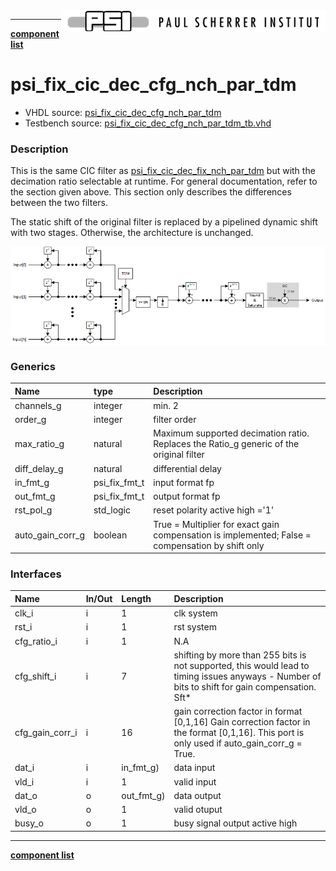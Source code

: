 <img align="right" src="../doc/psi_logo.png">

***

[**component list**](index.md)

# psi_fix_cic_dec_cfg_nch_par_tdm
 - VHDL source: [psi_fix_cic_dec_cfg_nch_par_tdm](../hdl/psi_fix_cic_dec_cfg_nch_par_tdm.vhd)
 - Testbench source: [psi_fix_cic_dec_cfg_nch_par_tdm_tb.vhd](../testbench/psi_fix_cic_dec_cfg_nch_par_tdm_tb/psi_fix_cic_dec_cfg_nch_par_tdm_tb.vhd)

### Description
This is the same CIC filter as  [psi_fix_cic_dec_fix_nch_par_tdm](psi_fix_cic_dec_fix_nch_par_tdm.md) but with the decimation ratio selectable at runtime. For general documentation, refer to the section given above. This section only describes the differences between the two filters.

The static shift of the original filter is replaced by a pipelined dynamic shift with two stages. Otherwise, the architecture is unchanged.

<img align="center" src="psi_fix_cic_dec_fix_nch_par_tdm.png">

### Generics
| Name             | type          | Description                                                             |
|:-----------------|:--------------|:------------------------------------------------------------------------|
| channels_g       | integer       | min. 2                                                                  |
| order_g          | integer       | filter order                                                            |
| max_ratio_g      | natural       | Maximum supported decimation ratio. Replaces the Ratio_g generic of the original filter                                              |
| diff_delay_g     | natural       | differential delay                                                      |
| in_fmt_g         | psi_fix_fmt_t | input format fp                                                         |
| out_fmt_g        | psi_fix_fmt_t | output format fp                                                        |
| rst_pol_g        | std_logic     | reset polarity active high ='1'                                         |
| auto_gain_corr_g | boolean       | True = Multiplier for exact gain compensation is implemented;	False = compensation by shift only |

### Interfaces
| Name            | In/Out   | Length     | Description                                                                               |
|:----------------|:---------|:-----------|:------------------------------------------------------------------------------------------|
| clk_i           | i        | 1          | clk system                                                                                |
| rst_i           | i        | 1          | rst system                                                                                |
| cfg_ratio_i     | i        | 1          | N.A                                                                                       |
| cfg_shift_i     | i        | 7          | shifting by more than 255 bits is not supported, this would lead to timing issues anyways -  Number of bits to shift for gain compensation. Sft*|
| cfg_gain_corr_i | i        | 16         | gain correction factor in format [0,1,16]    Gain correction factor in the format [0,1,16]. This port is only used if auto_gain_corr_g = True.  |
| dat_i           | i        | in_fmt_g)  | data input                                                                                |
| vld_i           | i        | 1          | valid input                                                                               |
| dat_o           | o        | out_fmt_g) | data output                                                                               |
| vld_o           | o        | 1          | valid otuput                                                                              |
| busy_o          | o        | 1          | busy signal output active high                                                            |

---
[**component list**](index.md)

